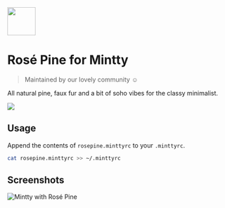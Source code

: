 <img src="https://github.com/rose-pine/rose-pine-theme/blob/master/assets/icon.png" width="64" />

# Rosé Pine for Mintty

> Maintained by our lovely community ☺️

All natural pine, faux fur and a bit of soho vibes for the classy minimalist.

[![](https://img.shields.io/badge/Rosé%20Pine%20Theme-191724)](https://github.com/rose-pine/rose-pine-theme)

## Usage

Append the contents of `rosepine.minttyrc` to your `.minttyrc`.

```sh
cat rosepine.minttyrc >> ~/.minttyrc
```

## Screenshots

![Mintty with Rosé Pine](https://cdn.discordapp.com/attachments/767172954395639811/776239764290535424/unknown.png)
